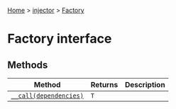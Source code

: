 [Home](./index) &gt; [injector](./injector.md) &gt; [Factory](./injector.factory.md)

# Factory interface

## Methods

|  Method | Returns | Description |
|  --- | --- | --- |
|  [`__call(dependencies)`](./injector.factory.__call.md) | `T` |  |

